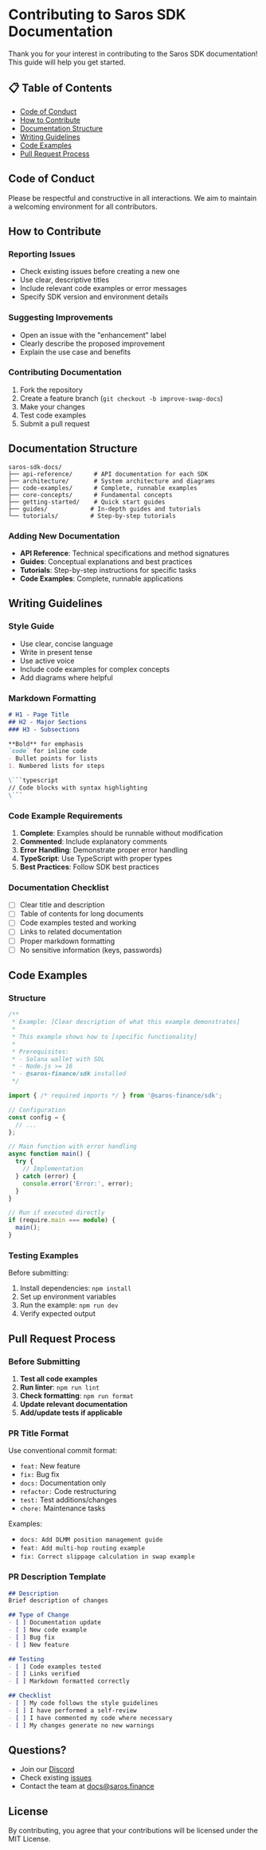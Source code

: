 # Contributing to Saros SDK Documentation

Thank you for your interest in contributing to the Saros SDK documentation! This guide will help you get started.

## 📋 Table of Contents

- [Code of Conduct](#code-of-conduct)
- [How to Contribute](#how-to-contribute)
- [Documentation Structure](#documentation-structure)
- [Writing Guidelines](#writing-guidelines)
- [Code Examples](#code-examples)
- [Pull Request Process](#pull-request-process)

## Code of Conduct

Please be respectful and constructive in all interactions. We aim to maintain a welcoming environment for all contributors.

## How to Contribute

### Reporting Issues

- Check existing issues before creating a new one
- Use clear, descriptive titles
- Include relevant code examples or error messages
- Specify SDK version and environment details

### Suggesting Improvements

- Open an issue with the "enhancement" label
- Clearly describe the proposed improvement
- Explain the use case and benefits

### Contributing Documentation

1. Fork the repository
2. Create a feature branch (`git checkout -b improve-swap-docs`)
3. Make your changes
4. Test code examples
5. Submit a pull request

## Documentation Structure

```
saros-sdk-docs/
├── api-reference/      # API documentation for each SDK
├── architecture/       # System architecture and diagrams
├── code-examples/      # Complete, runnable examples
├── core-concepts/      # Fundamental concepts
├── getting-started/    # Quick start guides
├── guides/            # In-depth guides and tutorials
└── tutorials/         # Step-by-step tutorials
```

### Adding New Documentation

- **API Reference**: Technical specifications and method signatures
- **Guides**: Conceptual explanations and best practices
- **Tutorials**: Step-by-step instructions for specific tasks
- **Code Examples**: Complete, runnable applications

## Writing Guidelines

### Style Guide

- Use clear, concise language
- Write in present tense
- Use active voice
- Include code examples for complex concepts
- Add diagrams where helpful

### Markdown Formatting

```markdown
# H1 - Page Title
## H2 - Major Sections
### H3 - Subsections

**Bold** for emphasis
`code` for inline code
- Bullet points for lists
1. Numbered lists for steps

\```typescript
// Code blocks with syntax highlighting
\```
```

### Code Example Requirements

1. **Complete**: Examples should be runnable without modification
2. **Commented**: Include explanatory comments
3. **Error Handling**: Demonstrate proper error handling
4. **TypeScript**: Use TypeScript with proper types
5. **Best Practices**: Follow SDK best practices

### Documentation Checklist

- [ ] Clear title and description
- [ ] Table of contents for long documents
- [ ] Code examples tested and working
- [ ] Links to related documentation
- [ ] Proper markdown formatting
- [ ] No sensitive information (keys, passwords)

## Code Examples

### Structure

```typescript
/**
 * Example: [Clear description of what this example demonstrates]
 * 
 * This example shows how to [specific functionality]
 * 
 * Prerequisites:
 * - Solana wallet with SOL
 * - Node.js >= 16
 * - @saros-finance/sdk installed
 */

import { /* required imports */ } from '@saros-finance/sdk';

// Configuration
const config = {
  // ...
};

// Main function with error handling
async function main() {
  try {
    // Implementation
  } catch (error) {
    console.error('Error:', error);
  }
}

// Run if executed directly
if (require.main === module) {
  main();
}
```

### Testing Examples

Before submitting:

1. Install dependencies: `npm install`
2. Set up environment variables
3. Run the example: `npm run dev`
4. Verify expected output

## Pull Request Process

### Before Submitting

1. **Test all code examples**
2. **Run linter**: `npm run lint`
3. **Check formatting**: `npm run format`
4. **Update relevant documentation**
5. **Add/update tests if applicable**

### PR Title Format

Use conventional commit format:
- `feat:` New feature
- `fix:` Bug fix
- `docs:` Documentation only
- `refactor:` Code restructuring
- `test:` Test additions/changes
- `chore:` Maintenance tasks

Examples:
- `docs: Add DLMM position management guide`
- `feat: Add multi-hop routing example`
- `fix: Correct slippage calculation in swap example`

### PR Description Template

```markdown
## Description
Brief description of changes

## Type of Change
- [ ] Documentation update
- [ ] New code example
- [ ] Bug fix
- [ ] New feature

## Testing
- [ ] Code examples tested
- [ ] Links verified
- [ ] Markdown formatted correctly

## Checklist
- [ ] My code follows the style guidelines
- [ ] I have performed a self-review
- [ ] I have commented my code where necessary
- [ ] My changes generate no new warnings
```

## Questions?

- Join our [Discord](https://discord.gg/saros)
- Check existing [issues](https://github.com/saros-finance/sdk-docs/issues)
- Contact the team at docs@saros.finance

## License

By contributing, you agree that your contributions will be licensed under the MIT License.